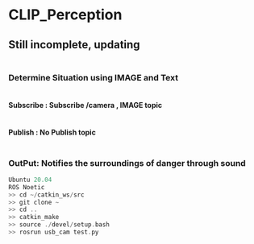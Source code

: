 
# CLIP_Perception

## Still incomplete, updating

### <br/> Determine Situation using IMAGE and Text

#### <br/> Subscribe : Subscribe /camera , IMAGE topic

#### <br/> Publish : No Publish topic

### <br/> OutPut: Notifies the surroundings of danger through sound


```c
Ubuntu 20.04
ROS Noetic
>> cd ~/catkin_ws/src
>> git clone ~
>> cd ..
>> catkin_make
>> source ./devel/setup.bash
>> rosrun usb_cam test.py
```
